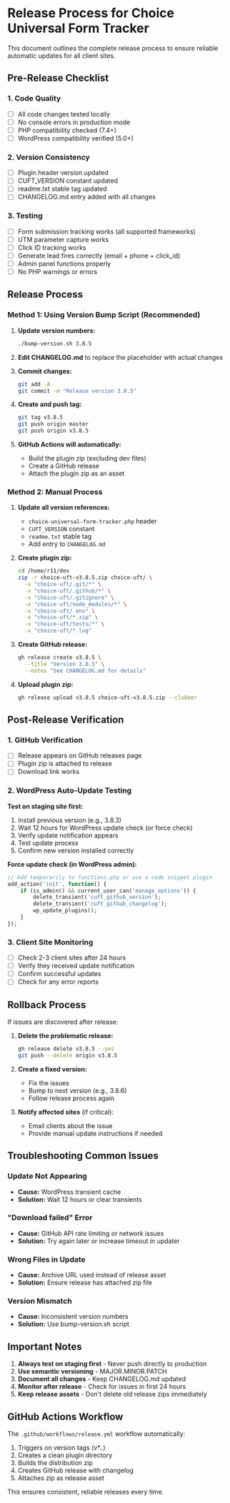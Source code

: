 # Release Process for Choice Universal Form Tracker

This document outlines the complete release process to ensure reliable automatic updates for all client sites.

## Pre-Release Checklist

### 1. Code Quality
- [ ] All code changes tested locally
- [ ] No console errors in production mode
- [ ] PHP compatibility checked (7.4+)
- [ ] WordPress compatibility verified (5.0+)

### 2. Version Consistency
- [ ] Plugin header version updated
- [ ] CUFT_VERSION constant updated
- [ ] readme.txt stable tag updated
- [ ] CHANGELOG.md entry added with all changes

### 3. Testing
- [ ] Form submission tracking works (all supported frameworks)
- [ ] UTM parameter capture works
- [ ] Click ID tracking works
- [ ] Generate lead fires correctly (email + phone + click_id)
- [ ] Admin panel functions properly
- [ ] No PHP warnings or errors

## Release Process

### Method 1: Using Version Bump Script (Recommended)

1. **Update version numbers:**
   ```bash
   ./bump-version.sh 3.8.5
   ```

2. **Edit CHANGELOG.md** to replace the placeholder with actual changes

3. **Commit changes:**
   ```bash
   git add -A
   git commit -m "Release version 3.8.5"
   ```

4. **Create and push tag:**
   ```bash
   git tag v3.8.5
   git push origin master
   git push origin v3.8.5
   ```

5. **GitHub Actions will automatically:**
   - Build the plugin zip (excluding dev files)
   - Create a GitHub release
   - Attach the plugin zip as an asset

### Method 2: Manual Process

1. **Update all version references:**
   - `choice-universal-form-tracker.php` header
   - `CUFT_VERSION` constant
   - `readme.txt` stable tag
   - Add entry to `CHANGELOG.md`

2. **Create plugin zip:**
   ```bash
   cd /home/r11/dev
   zip -r choice-uft-v3.8.5.zip choice-uft/ \
     -x "choice-uft/.git/*" \
     -x "choice-uft/.github/*" \
     -x "choice-uft/.gitignore" \
     -x "choice-uft/node_modules/*" \
     -x "choice-uft/.env" \
     -x "choice-uft/*.zip" \
     -x "choice-uft/tests/*" \
     -x "choice-uft/*.log"
   ```

3. **Create GitHub release:**
   ```bash
   gh release create v3.8.5 \
     --title "Version 3.8.5" \
     --notes "See CHANGELOG.md for details"
   ```

4. **Upload plugin zip:**
   ```bash
   gh release upload v3.8.5 choice-uft-v3.8.5.zip --clobber
   ```

## Post-Release Verification

### 1. GitHub Verification
- [ ] Release appears on GitHub releases page
- [ ] Plugin zip is attached to release
- [ ] Download link works

### 2. WordPress Auto-Update Testing

**Test on staging site first:**

1. Install previous version (e.g., 3.8.3)
2. Wait 12 hours for WordPress update check (or force check)
3. Verify update notification appears
4. Test update process
5. Confirm new version installed correctly

**Force update check (in WordPress admin):**
```php
// Add temporarily to functions.php or use a code snippet plugin
add_action('init', function() {
    if (is_admin() && current_user_can('manage_options')) {
        delete_transient('cuft_github_version');
        delete_transient('cuft_github_changelog');
        wp_update_plugins();
    }
});
```

### 3. Client Site Monitoring
- [ ] Check 2-3 client sites after 24 hours
- [ ] Verify they received update notification
- [ ] Confirm successful updates
- [ ] Check for any error reports

## Rollback Process

If issues are discovered after release:

1. **Delete the problematic release:**
   ```bash
   gh release delete v3.8.5 --yes
   git push --delete origin v3.8.5
   ```

2. **Create a fixed version:**
   - Fix the issues
   - Bump to next version (e.g., 3.8.6)
   - Follow release process again

3. **Notify affected sites** (if critical):
   - Email clients about the issue
   - Provide manual update instructions if needed

## Troubleshooting Common Issues

### Update Not Appearing
- **Cause:** WordPress transient cache
- **Solution:** Wait 12 hours or clear transients

### "Download failed" Error
- **Cause:** GitHub API rate limiting or network issues
- **Solution:** Try again later or increase timeout in updater

### Wrong Files in Update
- **Cause:** Archive URL used instead of release asset
- **Solution:** Ensure release has attached zip file

### Version Mismatch
- **Cause:** Inconsistent version numbers
- **Solution:** Use bump-version.sh script

## Important Notes

1. **Always test on staging first** - Never push directly to production
2. **Use semantic versioning** - MAJOR.MINOR.PATCH
3. **Document all changes** - Keep CHANGELOG.md updated
4. **Monitor after release** - Check for issues in first 24 hours
5. **Keep release assets** - Don't delete old release zips immediately

## GitHub Actions Workflow

The `.github/workflows/release.yml` workflow automatically:
1. Triggers on version tags (v*.*.*)
2. Creates a clean plugin directory
3. Builds the distribution zip
4. Creates GitHub release with changelog
5. Attaches zip as release asset

This ensures consistent, reliable releases every time.